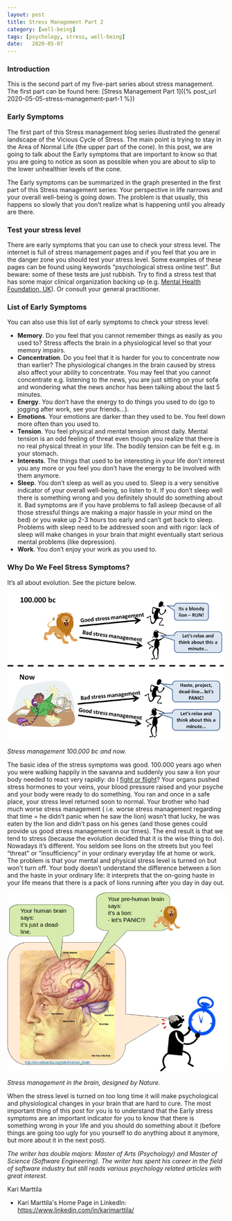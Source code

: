 ```yaml
---
layout: post
title: Stress Management Part 2
category: [well-being]
tags: [psychology, stress, well-being]
date:	2020-05-07
---
```


### Introduction

This is the second part of my five-part series about stress management. The first part can be found here: [Stress Management Part 1]({% post_url 2020-05-05-stress-management-part-1 %})

### Early Symptoms

The first part of this Stress management blog series illustrated the general landscape of the Vicious Cycle of Stress. The main point is trying to stay in the Area of Normal Life (the upper part of the cone). In this post, we are going to talk about the Early symptoms that are important to know so that you are going to notice as soon as possible when you are about to slip to the lower unhealthier levels of the cone.

The Early symptoms can be summarized in the graph presented in the first part of this Stress management series: Your perspective in life narrows and your overall well-being is going down. The problem is that usually, this happens so slowly that you don’t realize what is happening until you already are there.

### Test your stress level

There are early symptoms that you can use to check your stress level. The internet is full of stress management pages and if you feel that you are in the danger zone you should test your stress level. Some examples of these pages can be found using keywords “psychological stress online test”. But beware: some of these tests are just rubbish. Try to find a stress test that has some major clinical organization backing up (e.g. [Mental Health Foundation, UK](http://www.mentalhealth.org.uk)). Or consult your general practitioner.

### List of Early Symptoms

You can also use this list of early symptoms to check your stress level:

- **Memory**.  Do you feel that you cannot remember things as easily as you used to? Stress affects the brain in a physiological level so that your memory impairs.
- **Concentration**. Do you feel that it is harder for you to concentrate now than earlier? The physiological changes in the brain caused by stress also affect your ability to concentrate. You may feel that you cannot concentrate e.g. listening to the news, you are just sitting on your sofa and wondering what the news anchor has been talking about the last 5 minutes.
- **Energy**. You don’t have the energy to do things you used to do (go to jogging after work, see your friends...).
- **Emotions**. Your emotions are darker than they used to be. You feel down more often than you used to.
- **Tension**. You feel physical and mental tension almost daily. Mental tension is an odd feeling of threat even though you realize that there is no real physical threat in your life. The bodily tension can be felt e.g. in your stomach.
- **Interests**. The things that used to be interesting in your life don’t interest you any more or you feel you don’t have the energy to be involved with them anymore.
- **Sleep**. You don’t sleep as well as you used to. Sleep is a very sensitive indicator of your overall well-being, so listen to it. If you don’t sleep well there is something wrong and you definitely should do something about it. Bad symptoms are if you have problems to fall asleep (because of all those stressful things are making a major hassle in your mind on the bed) or you wake up 2-3 hours too early and can’t get back to sleep. Problems with sleep need to be addressed soon and with rigor: lack of sleep will make changes in your brain that might eventually start serious mental problems (like depression).
- **Work**. You don’t enjoy your work as you used to.

### Why Do We Feel Stress Symptoms?

It’s all about evolution. See the picture below.

![Stress management 100.000 bc and now.](/img/2020-05-07-stress-management-part-2_img_1.png)

*Stress management 100.000 bc and now.*

The basic idea of the stress symptoms was good. 100.000 years ago when you were walking happily in the savanna and suddenly you saw a lion your body needed to react very rapidly: do I [fight or flight](https://en.wikipedia.org/wiki/Fight-or-flight_response)? Your organs pushed stress hormones to your veins, your blood pressure raised and your psyche and your body were ready to do something. You ran and once in a safe place, your stress level returned soon to normal. Your brother who had much worse stress management ( i.e. worse stress management regarding that time = he didn’t panic when he saw the lion) wasn’t that lucky, he was eaten by the lion and didn’t pass on his genes (and those genes could provide us good stress management in our times). The end result is that we tend to stress (because the evolution decided that it is the wise thing to do). Nowadays it’s different. You seldom see lions on the streets but you feel “threat” or “insufficiency” in your ordinary everyday life at home or work. The problem is that your mental and physical stress level is turned on but won't turn off. Your body doesn’t understand the difference between a lion and the haste in your ordinary life: it interprets that the on-going haste in your life means that there is a pack of lions running after you day in day out. 

![Stress management in the brain](/img/2020-05-07-stress-management-part-2_img_2.png)

*Stress management in the brain, designed by Nature.*

When the stress level is turned on too long time it will make psychological and physiological changes in your brain that are hard to cure. The most important thing of this post for you is to understand that the Early stress symptoms are an important indicator for you to know that there is something wrong in your life and you should do something about it (before things are going too ugly for you yourself to do anything about it anymore, but more about it in the next post).


*The writer has double majors: Master of Arts (Psychology) and Master of Science (Software Engineering). The writer has spent his career in the field of software industry but still reads various psychology related articles with great interest.*

Kari Marttila

* Kari Marttila's Home Page in LinkedIn: <https://www.linkedin.com/in/karimarttila/>
